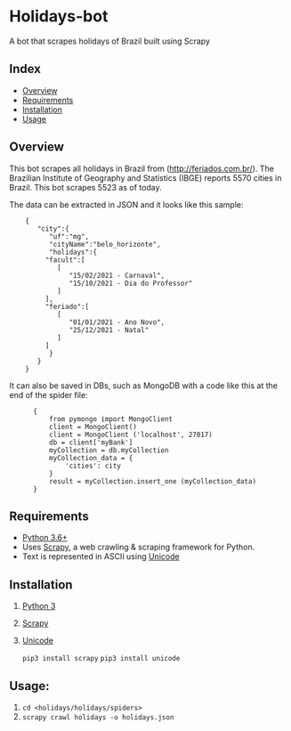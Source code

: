 # Holidays-bot
A bot that scrapes holidays of Brazil built using Scrapy

## Index
+ [Overview](#overview)
+ [Requirements](#requirements)
+ [Installation](#installation)
+ [Usage](#usage)

## Overview<a name="overview"></a>
This bot scrapes all holidays in Brazil from (http://feriados.com.br/).
The Brazilian Institute of Geography and Statistics (IBGE) reports 5570 cities in Brazil. This bot scrapes 5523 as of today.

The data can be extracted in JSON and it looks like this sample:

```
	{
	   "city":{
	      "uf":"mg",
	      "cityName":"belo_horizonte",
	      "holidays":{
		 "facult":[
		    [
		       "15/02/2021 - Carnaval",
		       "15/10/2021 - Dia do Professor"
		    ]
		 ],
		 "feriado":[
		    [
		       "01/01/2021 - Ano Novo",
		       "25/12/2021 - Natal"
		    ]
		 ]
	      }
	   }
	}
```

It can also be saved in DBs, such as MongoDB with a code like this at the end of the spider file:

```
      {
          from pymongo import MongoClient
          client = MongoClient()
          client = MongoClient ('localhost', 27017)
          db = client['myBank']
          myCollection = db.myCollection
          myCollection_data = {
              'cities': city
          }
          result = myCollection.insert_one (myCollection_data)
      }
```

## Requirements<a name="requirements"></a>
+ [Python 3.6+](https://www.python.org/)
+ Uses [Scrapy](https://github.com/scrapy/scrapy), a web crawling & scraping framework for Python.
+ Text is represented in ASCII using [Unicode](https://pypi.org/project/Unidecode/)

## Installation<a name="installation"></a>
1. [Python 3](https://www.python.org/)
2. [Scrapy](https://scrapy.org/) 
3. [Unicode](https://pypi.org/project/Unidecode/)

   `pip3 install scrapy`
   `pip3 install unicode`

## Usage<a name="usage"></a>:
1. `cd <holidays/holidays/spiders>`
2. `scrapy crawl holidays -o holidays.json`
